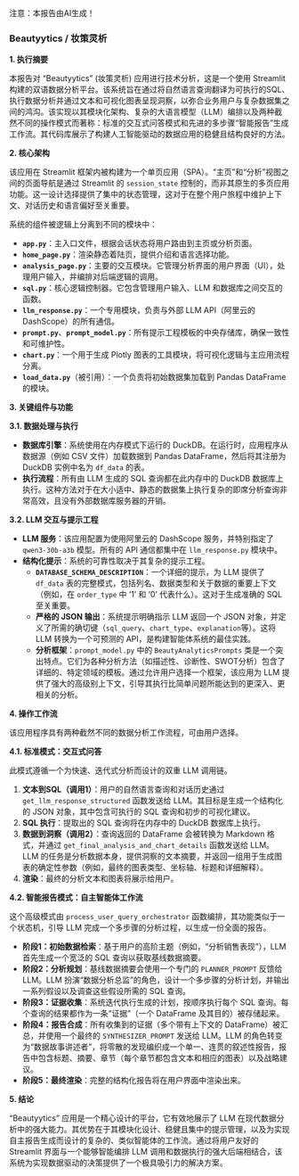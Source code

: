 注意：本报告由AI生成！

### Beautyytics / 妆策灵析

**1. 执行摘要**

本报告对 “Beautyytics” (妆策灵析) 应用进行技术分析，这是一个使用 Streamlit 构建的双语数据分析平台。该系统旨在通过将自然语言查询翻译为可执行的SQL、执行数据分析并通过文本和可视化图表呈现洞察，以弥合业务用户与复杂数据集之间的鸿沟。该实现以其模块化架构、复杂的大语言模型（LLM）编排以及两种截然不同的操作模式而著称：标准的交互式问答模式和先进的多步骤“智能报告”生成工作流。其代码库展示了构建人工智能驱动的数据应用的稳健且结构良好的方法。

**2. 核心架构**

该应用在 Streamlit 框架内被构建为一个单页应用（SPA）。“主页”和“分析”视图之间的页面导航是通过 Streamlit 的 `session_state` 控制的，而非其原生的多页应用功能。这一设计选择提供了集中的状态管理，这对于在整个用户旅程中维护上下文、对话历史和语言偏好至关重要。

系统的组件被逻辑上分离到不同的模块中：

- **`app.py`**：主入口文件，根据会话状态将用户路由到主页或分析页面。
- **`home_page.py`**：渲染静态着陆页，提供介绍和语言选择功能。
- **`analysis_page.py`**：主要的交互模块。它管理分析界面的用户界面（UI），处理用户输入，并编排对后端逻辑的调用。
- **`sql.py`**：核心逻辑控制器。它包含管理用户输入、LLM 和数据库之间交互的函数。
- **`llm_response.py`**：一个专用模块，负责与外部 LLM API（阿里云的 DashScope）的所有通信。
- **`prompt.py`**、**`prompt_model.py`**：所有提示工程模板的中央存储库，确保一致性和可维护性。
- **`chart.py`**：一个用于生成 Plotly 图表的工具模块，将可视化逻辑与主应用流程分离。
- **`load_data.py`**（被引用）：一个负责将初始数据集加载到 Pandas DataFrame 的模块。

**3. 关键组件与功能**

**3.1. 数据处理与执行**

- **数据库引擎**：系统使用在内存模式下运行的 DuckDB。在运行时，应用程序从数据源（例如 CSV 文件）加载数据到 Pandas DataFrame，然后将其注册为 DuckDB 实例中名为 `df_data` 的表。
- **执行流程**：所有由 LLM 生成的 SQL 查询都在此内存中的 DuckDB 数据库上执行。这种方法对于在大小适中、静态的数据集上执行复杂的即席分析查询非常高效，且没有外部数据库服务器的开销。

**3.2. LLM 交互与提示工程**

- **LLM 服务**：该应用配置为使用阿里云的 DashScope 服务，并特别指定了 `qwen3-30b-a3b` 模型。所有的 API 通信都集中在 `llm_response.py` 模块中。
- **结构化提示**：系统的可靠性取决于其复杂的提示工程。
  - **`DATABASE_SCHEMA_DESCRIPTION`**：一个详细的提示，为 LLM 提供了 `df_data` 表的完整模式，包括列名、数据类型和关于数据的重要上下文（例如，在 `order_type` 中 ‘1’ 和 ‘0’ 代表什么）。这对于生成准确的 SQL 至关重要。
  - **严格的 JSON 输出**：系统提示明确指示 LLM 返回一个 JSON 对象，并定义了所需的确切键（`sql_query`、`chart_type`、`explanation`等）。这将 LLM 转换为一个可预测的 API，是构建智能体系统的最佳实践。
  - **分析框架**：`prompt_model.py` 中的 `BeautyAnalyticsPrompts` 类是一个突出特点。它们为各种分析方法（如描述性、诊断性、SWOT分析）包含了详细的、特定领域的模板。通过允许用户选择一个框架，该应用为 LLM 提供了强大的高级别上下文，引导其执行比简单问题所能达到的更深入、更相关的分析。

**4. 操作工作流**

该应用程序具有两种截然不同的数据分析工作流程，可由用户选择。

**4.1. 标准模式：交互式问答**

此模式遵循一个为快速、迭代式分析而设计的双重 LLM 调用链。

1. **文本到SQL（调用1）**：用户的自然语言查询和对话历史通过 `get_llm_response_structured` 函数发送给 LLM。其目标是生成一个结构化的 JSON 对象，其中包含可执行的 SQL 查询和初步的可视化建议。
2. **SQL 执行**：提取出的 SQL 查询将在内存中的 DuckDB 数据库上执行。
3. **数据到洞察（调用2）**：查询返回的 DataFrame 会被转换为 Markdown 格式，并通过 `get_final_analysis_and_chart_details` 函数发送给 LLM。LLM 的任务是分析数据本身，提供洞察的文本摘要，并返回一组用于生成图表的确定性参数（例如，最终的图表类型、坐标轴、标题和详细解释）。
4. **渲染**：最终的分析文本和图表将展示给用户。

**4.2. 智能报告模式：自主智能体工作流**

这个高级模式由 `process_user_query_orchestrator` 函数编排，其功能类似于一个状态机，引导 LLM 完成一个多步骤的分析过程，以生成一份全面的报告。

- **阶段1：初始数据检索**：基于用户的高阶主题（例如，“分析销售表现”），LLM 首先生成一个宽泛的 SQL 查询以获取基线数据摘要。
- **阶段2：分析规划**：基线数据摘要会使用一个专门的 `PLANNER_PROMPT` 反馈给 LLM。LLM 扮演“数据分析总监”的角色，设计一个多步骤的分析计划，并输出一系列假设以及调查这些假设所需的 SQL 查询。
- **阶段3：证据收集**：系统迭代执行生成的计划，按顺序执行每个 SQL 查询。每个查询的结果都作为一条“证据”（一个 DataFrame 及其目的）被存储起来。
- **阶段4：报告合成**：所有收集到的证据（多个带有上下文的 DataFrame）被汇总，并使用一个最终的 `SYNTHESIZER_PROMPT` 发送给 LLM。LLM 的角色转变为“数据故事讲述者”，将零散的发现编织成一个单一、连贯的叙述性报告，报告中包含标题、摘要、章节（每个章节都包含文本和相应的图表）以及战略建议。
- **阶段5：最终渲染**：完整的结构化报告将在用户界面中渲染出来。

**5. 结论**

“Beautyytics” 应用是一个精心设计的平台，它有效地展示了 LLM 在现代数据分析中的强大能力。其优势在于其模块化设计、稳健且集中的提示管理，以及为实现自主报告生成而设计的复杂的、类似智能体的工作流。通过将用户友好的 Streamlit 界面与一个能够智能编排 LLM 调用和数据执行的强大后端相结合，该系统为实现数据驱动的决策提供了一个极具吸引力的解决方案。
